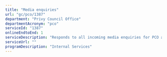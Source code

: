 ```yaml
---
title: "Media enquiries"
url: "gc/pco/1387"
department: "Privy Council Office"
departmentAcronym: "pco"
serviceId: "1387"
onlineEndtoEnd: 1
serviceDescription: "Responds to all incoming media enquiries for PCO and PCO's ministerial portfolio"
serviceUrl: ""
programDescription: "Internal Services"
---
```

